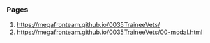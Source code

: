 ### Pages
1. <https://megafronteam.github.io/0035TraineeVets/>
2. <https://megafronteam.github.io/0035TraineeVets/00-modal.html>
